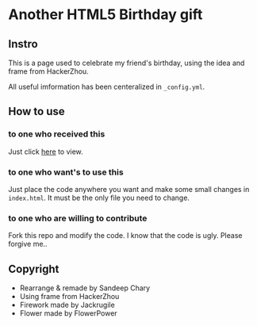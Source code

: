 # Another HTML5 Birthday gift
## Instro
This is a page used to celebrate my friend's birthday, using the idea and frame from HackerZhou. 

All useful imformation has been centeralized in `_config.yml`. 

## How to use
### to one who received this
Just click [here](http://dsandeepchary.github.io/HappyBirthdayToYou) to view.

### to one who want's to use this
Just place the code anywhere you want and make some small changes in `index.html`. It must be the only file you need to change.

### to one who are willing to contribute
Fork this repo and modify the code. I know that the code is ugly. Please forgive me.. 

## Copyright
* Rearrange & remade by Sandeep Chary
* Using frame from HackerZhou
* Firework made by Jackrugile
* Flower made by FlowerPower
